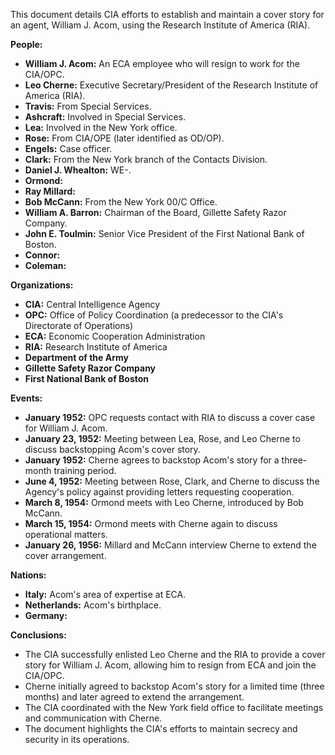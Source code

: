 This document details CIA efforts to establish and maintain a cover story for an agent, William J. Acom, using the Research Institute of America (RIA).

**People:**

*   **William J. Acom:** An ECA employee who will resign to work for the CIA/OPC.
*   **Leo Cherne:** Executive Secretary/President of the Research Institute of America (RIA).
*   **Travis:** From Special Services.
*   **Ashcraft:** Involved in Special Services.
*   **Lea:** Involved in the New York office.
*   **Rose:** From CIA/OPE (later identified as OD/OP).
*   **Engels:** Case officer.
*   **Clark:** From the New York branch of the Contacts Division.
*   **Daniel J. Whealton:** WE-.
*   **Ormond:**
*   **Ray Millard:**
*   **Bob McCann:** From the New York 00/C Office.
*   **William A. Barron:** Chairman of the Board, Gillette Safety Razor Company.
*   **John E. Toulmin:** Senior Vice President of the First National Bank of Boston.
*   **Connor:**
*   **Coleman:**

**Organizations:**

*   **CIA:** Central Intelligence Agency
*   **OPC:** Office of Policy Coordination (a predecessor to the CIA's Directorate of Operations)
*   **ECA:** Economic Cooperation Administration
*   **RIA:** Research Institute of America
*   **Department of the Army**
*   **Gillette Safety Razor Company**
*   **First National Bank of Boston**

**Events:**

*   **January 1952:** OPC requests contact with RIA to discuss a cover case for William J. Acom.
*   **January 23, 1952:** Meeting between Lea, Rose, and Leo Cherne to discuss backstopping Acom's cover story.
*   **January 1952:** Cherne agrees to backstop Acom's story for a three-month training period.
*   **June 4, 1952:** Meeting between Rose, Clark, and Cherne to discuss the Agency's policy against providing letters requesting cooperation.
*   **March 8, 1954:** Ormond meets with Leo Cherne, introduced by Bob McCann.
*   **March 15, 1954:** Ormond meets with Cherne again to discuss operational matters.
*   **January 26, 1956:** Millard and McCann interview Cherne to extend the cover arrangement.

**Nations:**

*   **Italy:** Acom's area of expertise at ECA.
*   **Netherlands:** Acom's birthplace.
*   **Germany:**

**Conclusions:**

*   The CIA successfully enlisted Leo Cherne and the RIA to provide a cover story for William J. Acom, allowing him to resign from ECA and join the CIA/OPC.
*   Cherne initially agreed to backstop Acom's story for a limited time (three months) and later agreed to extend the arrangement.
*   The CIA coordinated with the New York field office to facilitate meetings and communication with Cherne.
*   The document highlights the CIA's efforts to maintain secrecy and security in its operations.
